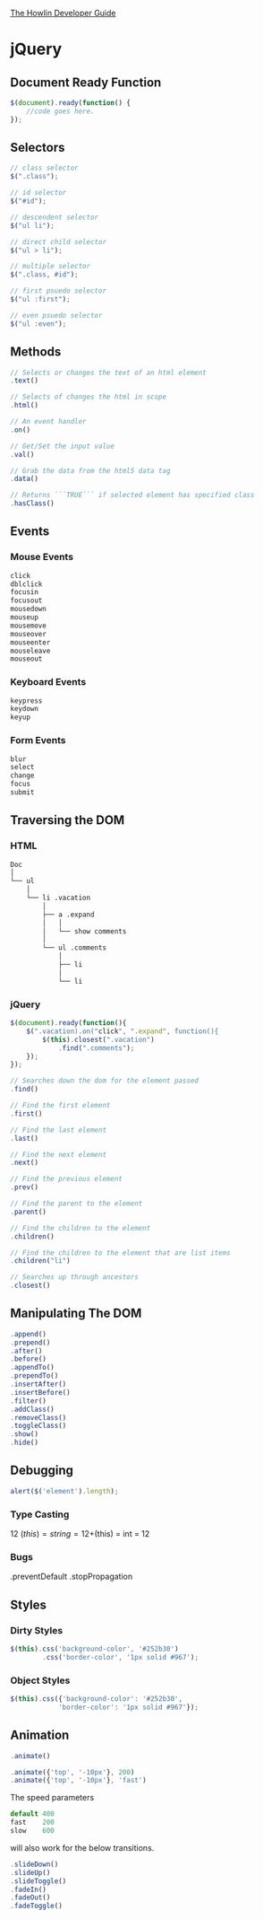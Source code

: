 


[The Howlin Developer Guide](../home.md)



# jQuery



## Document Ready Function

```javascript
$(document).ready(function() {
    //code goes here.
});
```



## Selectors

```javascript
// class selector
$(".class");

// id selector
$("#id");

// descendent selector 
$("ul li");

// direct child selector
$("ul > li");

// multiple selector
$(".class, #id");

// first psuedo selector
$("ul :first");

// even psuedo selector
$("ul :even");
```




## Methods

```javascript
// Selects or changes the text of an html element
.text()

// Selects of changes the html in scope
.html()

// An event handler
.on()

// Get/Set the input value
.val()

// Grab the data from the html5 data tag
.data()

// Returns ```TRUE``` if selected element has specified class
.hasClass()
```




## Events

### Mouse Events

```javascript
click
dblclick
focusin
focusout
mousedown
mouseup
mousemove
mouseover
mouseenter
mouseleave
mouseout
```

### Keyboard Events

```javascript
keypress
keydown
keyup
```

### Form Events

```javascript
blur
select
change
focus
submit
```



## Traversing the DOM



### HTML

```bash
Doc
│
└── ul
    │
    └── li .vacation
        │
        ├── a .expand
        │   │
        │   └── show comments
        │
        └── ul .comments
            │
            ├── li
            │
            └── li
```


### jQuery

```javascript
$(document).ready(function(){
    $(".vacation).on("click", ".expand", function(){
        $(this).closest(".vacation")
            .find(".comments");
    });
});
```

```javascript
// Searches down the dom for the element passed
.find()                 

// Find the first element
.first()

// Find the last element
.last()

// Find the next element
.next()

// Find the previous element
.prev()

// Find the parent to the element
.parent()

// Find the children to the element
.children()

// Find the children to the element that are list items
.children("li")

// Searches up through ancestors
.closest()
```


## Manipulating The DOM

```javascript
.append()
.prepend()
.after()
.before()
.appendTo()
.prependTo()
.insertAfter()
.insertBefore()
.filter()
.addClass()
.removeClass()
.toggleClass()
.show()
.hide()
```



## Debugging

```javascript
alert($('element').length);
```

### Type Casting 

<span>12</span> 
$(this) = string = 12
+$(this) = int = 12

### Bugs

.preventDefault
.stopPropagation



## Styles

### Dirty Styles

```javascript
$(this).css('background-color', '#252b30')
        .css('border-color', '1px solid #967');
```

### Object Styles

```javascript
$(this).css({'background-color': '#252b30',
            'border-color': '1px solid #967'});
```



## Animation

```javascript
.animate()
```

```javascript
.animate({'top', '-10px'}, 200)
.animate({'top', '-10px'}, 'fast')
```

The speed parameters

```javascript
default 400
fast    200
slow    600
```

will also work for the below transitions.

```javascript
.slideDown()
.slideUp()
.slideToggle() 
.fadeIn()
.fadeOut()
.fadeToggle()
```
